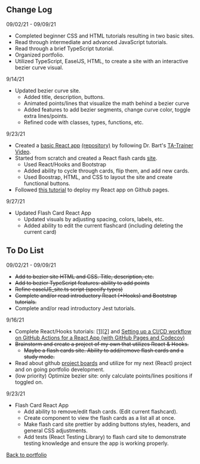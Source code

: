 ## Change Log  
09/02/21 - 09/09/21  
- Completed beginner CSS and HTML tutorials resulting in two basic sites.
- Read through intermediate and advanced JavaScript tutorials.
- Read through a brief TypeScript tutorial.
- Organized portfolio.
- Utilized TypeScript, EaselJS, HTML, to create a site with an interactive bezier curve visual.  
  
9/14/21
- Updated bezier curve site.  
    - Added title, description, buttons.  
    - Animated points/lines that visualize the math behind a bezier curve
    - Added features to add bezier segments, change curve color, toggle extra lines/points.  
    - Refined code with classes, types, functions, etc.

9/23/21
- Created a [basic React app](https://timblakel.github.io/my-app/) [(repository)](https://github.com/timblakel/my-app) by following Dr. Bart's [TA-Trainer Video](https://www.youtube.com/watch?v=q8eYF6cUi5c).
- Started from scratch and created a React flash cards [site](https://timblakel.github.io/react-flash-card/).  
    - Used React/Hooks and Bootstrap
    - Added ability to cycle through cards, flip them, and add new cards.
    - Used Boostrap, HTML, and CSS to layout the site and create functional buttons.  
- Followed [this tutorial](https://dev.to/yuribenjamin/how-to-deploy-react-app-in-github-pages-2a1f) to deploy my React app on Github pages.  
  
9/27/21
- Updated Flash Card React App
    - Updated visuals by adjusting spacing, colors, labels, etc.
    - Added ability to edit the current flashcard (including deleting the current card)
    
## To Do List  
09/02/21 - 09/09/21  
- ~~Add to bezier site HTML and CSS. Title, description, etc.~~  
- ~~Add to bezier TypeScript features: ability to add points~~  
- ~~Refine easelJS_site.ts script (specify types)~~  
- ~~Complete and/or read introductory React (+Hooks) and Bootstrap tutorials.~~  
- Complete and/or read introductory Jest tutorials.  
  
9/16/21
- Complete React/Hooks tutorials: [[1]](https://reactjs.org/tutorial/tutorial.html)[[2]](https://reactjs.org/docs/hooks-intro.html) and [Setting up a CI/CD workflow on GitHub Actions for a React App (with GitHub Pages and Codecov)](https://dev.to/dyarleniber/setting-up-a-ci-cd-workflow-on-github-actions-for-a-react-app-with-github-pages-and-codecov-4hnp)    
- ~~Brainstorm and create a project of my own that utilizes React & Hooks.~~  
    - ~~Maybe a flash cards site. Ability to add/remove flash cards and a study mode.~~  
- Read about github [project boards](https://docs.github.com/en/issues/organizing-your-work-with-project-boards/managing-project-boards/about-project-boards) and utilize for my next (React) project and on going portfolio development.  
- (low priority) Optimize bezier site: only calculate points/lines positions if toggled on.  
  
9/23/21
- Flash Card React App
    - Add ability to remove/edit flash cards. (Edit current flashcard).  
    - Create component to view the flash cards as a list all at once.
    - Make flash card site prettier by adding buttons styles, headers, and general CSS adjustments.  
    - Add tests (React Testing Library) to flash card site to demonstrate testing knowledge and ensure the app is working properly.   
  
[Back to portfolio](https://timblakel.github.io/)